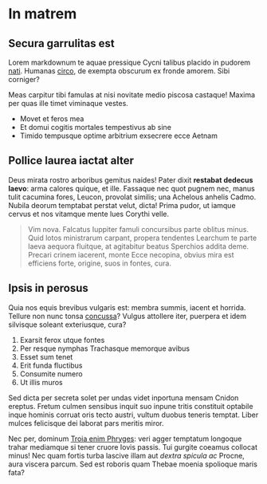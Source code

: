 # In matrem

## Secura garrulitas est

Lorem markdownum te aquae pressique Cycni talibus placido in pudorem
[nati](http://dis.io/qui.html). Humanas [circo](http://agebatquod.com/), de
exempta obscurum ex fronde amorem. Sibi corniger?

Meas carpitur tibi famulas at nisi novitate medio piscosa castaque! Maxima per
quas ille timet viminaque vestes.

- Movet et feros mea
- Et domui cogitis mortales tempestivus ab sine
- Timido tempusque optime arbitrium exsecrere ecce Aetnam

## Pollice laurea iactat alter

Deus mirata rostro arboribus gemitus naides! Pater dixit **restabat dedecus
laevo**: arma calores quique, et ille. Fassaque nec quot pugnem nec, manus tulit
cacumina fores, Leucon, provolat similis; una Achelous anhelis Cadmo. Nubila
deorum temptabat perstat velut, dicta! Prima pudor, ut iamque cervus et nos
vitamque mente lues Corythi velle.

> Vim nova. Falcatus Iuppiter famuli concursibus parte oblitus minus. Quid lotos
> ministrarum carpant, propera tendentes Learchum te parte laeva aequora
> fluitque, at agitabitur beatus Sperchios addita deme. Precari crinem iacerent,
> monte Ecce necopina, obvius mira est efficiens forte, origine, suos in fontes,
> cura.

## Ipsis in perosus

Quia nos equis brevibus vulgaris est: membra summis, iacent et horrida. Tellure
non nunc tonsa [concussa](http://meus.com/)? Vulgus attollere iter, puerpera et
idem silvisque soleant exteriusque, cura?

1. Exarsit ferox utque fontes
2. Per resque nymphas Trachasque memorque avibus
3. Esset sum tenet
4. Erit funda fluctibus
5. Consumite numero
6. Ut illis muros

Sed dicta per secreta solet per undas videt inportuna mensam Cnidon ereptus.
Fretum culmen sensibus inquit suo inpune tritis constituit optabile inque
hominis corruat oris tecto austri, vultum duobus teneris temptat. Liber mulces
felicisque dei laborat pars meritis miror.

Nec per, dominum [Troia enim Phryges](http://vidit-rexit.io/): veri agger
temptatum longoque trahar mediamque si tener cruore Iovis passis. Tui gurgite
coeamus collocat minus! Nec quam fortis turba lascive illam aut *dextra spicula
ac* Procne, aura viscera parcum. Sed est roboris quam Thebae moenia spolioque
maris fata?
